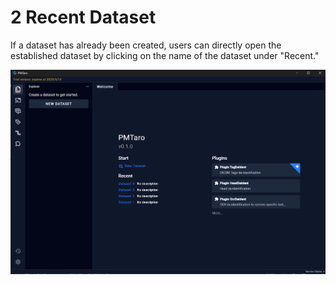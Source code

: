 # 2 Recent Dataset

If a dataset has already been created, users can directly open the established dataset by clicking on the name of the dataset under "Recent."

![Image](img/image_19.png)

